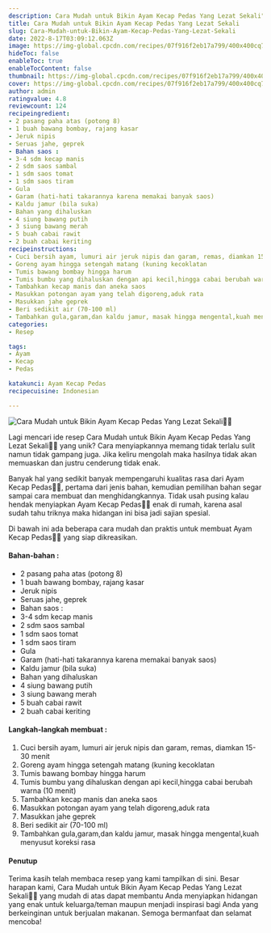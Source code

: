 ```yaml
---
description: Cara Mudah untuk Bikin Ayam Kecap Pedas Yang Lezat Sekali"
title: Cara Mudah untuk Bikin Ayam Kecap Pedas Yang Lezat Sekali
slug: Cara-Mudah-untuk-Bikin-Ayam-Kecap-Pedas-Yang-Lezat-Sekali
date: 2022-8-17T03:09:12.063Z
image: https://img-global.cpcdn.com/recipes/07f916f2eb17a799/400x400cq70/photo.jpg
hideToc: false
enableToc: true
enableTocContent: false
thumbnail: https://img-global.cpcdn.com/recipes/07f916f2eb17a799/400x400cq70/photo.jpg
cover: https://img-global.cpcdn.com/recipes/07f916f2eb17a799/400x400cq70/photo.jpg
author: admin
ratingvalue: 4.8
reviewcount: 124
recipeingredient:
- 2 pasang paha atas (potong 8)
- 1 buah bawang bombay, rajang kasar
- Jeruk nipis
- Seruas jahe, geprek
- Bahan saos :
- 3-4 sdm kecap manis
- 2 sdm saos sambal
- 1 sdm saos tomat
- 1 sdm saos tiram
- Gula
- Garam (hati-hati takarannya karena memakai banyak saos)
- Kaldu jamur (bila suka)
- Bahan yang dihaluskan
- 4 siung bawang putih
- 3 siung bawang merah
- 5 buah cabai rawit
- 2 buah cabai keriting
recipeinstructions:
- Cuci bersih ayam, lumuri air jeruk nipis dan garam, remas, diamkan 15-30 menit
- Goreng ayam hingga setengah matang (kuning kecoklatan
- Tumis bawang bombay hingga harum
- Tumis bumbu yang dihaluskan dengan api kecil,hingga cabai berubah warna (10 menit)
- Tambahkan kecap manis dan aneka saos
- Masukkan potongan ayam yang telah digoreng,aduk rata
- Masukkan jahe geprek
- Beri sedikit air (70-100 ml)
- Tambahkan gula,garam,dan kaldu jamur, masak hingga mengental,kuah menyusut koreksi rasa
categories:
- Resep

tags:
- Ayam
- Kecap
- Pedas

katakunci: Ayam Kecap Pedas
recipecuisine: Indonesian

---
```


![Cara Mudah untuk Bikin Ayam Kecap Pedas Yang Lezat Sekali👩‍🍳](https://img-global.cpcdn.com/recipes/07f916f2eb17a799/400x400cq70/photo.jpg)

Lagi mencari ide resep Cara Mudah untuk Bikin Ayam Kecap Pedas Yang Lezat Sekali👩‍🍳 yang unik? Cara menyiapkannya memang tidak terlalu sulit namun tidak gampang juga. Jika keliru mengolah maka hasilnya tidak akan memuaskan dan justru cenderung tidak enak.

Banyak hal yang sedikit banyak mempengaruhi kualitas rasa dari Ayam Kecap Pedas👩‍🍳, pertama dari jenis bahan, kemudian pemilihan bahan segar sampai cara membuat dan menghidangkannya. Tidak usah pusing kalau hendak menyiapkan Ayam Kecap Pedas👩‍🍳 enak di rumah, karena asal sudah tahu triknya maka hidangan ini bisa jadi sajian spesial.

Di bawah ini ada beberapa cara mudah dan praktis untuk membuat Ayam Kecap Pedas👩‍🍳 yang siap dikreasikan.

<!--inarticleads1-->

#### Bahan-bahan :

- 2 pasang paha atas (potong 8)
- 1 buah bawang bombay, rajang kasar
- Jeruk nipis
- Seruas jahe, geprek
- Bahan saos :
- 3-4 sdm kecap manis
- 2 sdm saos sambal
- 1 sdm saos tomat
- 1 sdm saos tiram
- Gula
- Garam (hati-hati takarannya karena memakai banyak saos)
- Kaldu jamur (bila suka)
- Bahan yang dihaluskan
- 4 siung bawang putih
- 3 siung bawang merah
- 5 buah cabai rawit
- 2 buah cabai keriting

<!--inarticleads2-->

#### Langkah-langkah membuat :

1. Cuci bersih ayam, lumuri air jeruk nipis dan garam, remas, diamkan 15-30 menit
1. Goreng ayam hingga setengah matang (kuning kecoklatan
1. Tumis bawang bombay hingga harum
1. Tumis bumbu yang dihaluskan dengan api kecil,hingga cabai berubah warna (10 menit)
1. Tambahkan kecap manis dan aneka saos
1. Masukkan potongan ayam yang telah digoreng,aduk rata
1. Masukkan jahe geprek
1. Beri sedikit air (70-100 ml)
1. Tambahkan gula,garam,dan kaldu jamur, masak hingga mengental,kuah menyusut koreksi rasa

#### Penutup

Terima kasih telah membaca resep yang kami tampilkan di sini. Besar harapan kami, Cara Mudah untuk Bikin Ayam Kecap Pedas Yang Lezat Sekali👩‍🍳 yang mudah di atas dapat membantu Anda menyiapkan hidangan yang enak untuk keluarga/teman maupun menjadi inspirasi bagi Anda yang berkeinginan untuk berjualan makanan. Semoga bermanfaat dan selamat mencoba!